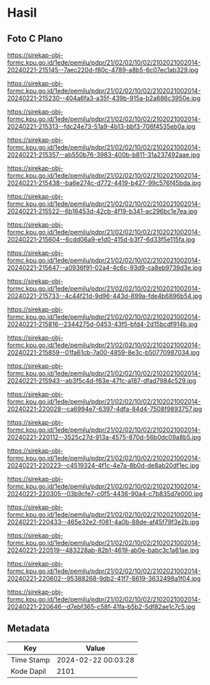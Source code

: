 # Hasil

## Foto C Plano

https://sirekap-obj-formc.kpu.go.id/1ede/pemilu/pdpr/21/02/02/10/02/2102021002014-20240221-215145--7aec220d-f80c-4789-a8b5-6c07ec1ab329.jpg

https://sirekap-obj-formc.kpu.go.id/1ede/pemilu/pdpr/21/02/02/10/02/2102021002014-20240221-215230--404a6fa3-a35f-439b-915a-b2a686c3950e.jpg

https://sirekap-obj-formc.kpu.go.id/1ede/pemilu/pdpr/21/02/02/10/02/2102021002014-20240221-215313--fdc24e73-51a9-4b13-bbf3-706f4535eb0a.jpg

https://sirekap-obj-formc.kpu.go.id/1ede/pemilu/pdpr/21/02/02/10/02/2102021002014-20240221-215357--ab550b76-3983-400b-b811-31a237492aae.jpg

https://sirekap-obj-formc.kpu.go.id/1ede/pemilu/pdpr/21/02/02/10/02/2102021002014-20240221-215438--ba6e274c-d772-4419-b427-99c576f45bda.jpg

https://sirekap-obj-formc.kpu.go.id/1ede/pemilu/pdpr/21/02/02/10/02/2102021002014-20240221-215522--6b16453d-42cb-4f19-b341-ac296bc1e7ea.jpg

https://sirekap-obj-formc.kpu.go.id/1ede/pemilu/pdpr/21/02/02/10/02/2102021002014-20240221-215604--6cdd06a9-e1d0-415d-b3f7-6d33f5e115fa.jpg

https://sirekap-obj-formc.kpu.go.id/1ede/pemilu/pdpr/21/02/02/10/02/2102021002014-20240221-215647--a0936f91-02a4-4c6c-93d9-ca8eb9739d3e.jpg

https://sirekap-obj-formc.kpu.go.id/1ede/pemilu/pdpr/21/02/02/10/02/2102021002014-20240221-215733--4c44f21d-9d96-443d-899a-fde4b6896b54.jpg

https://sirekap-obj-formc.kpu.go.id/1ede/pemilu/pdpr/21/02/02/10/02/2102021002014-20240221-215816--2344275d-0453-43f5-bfd4-2d15bcdf914b.jpg

https://sirekap-obj-formc.kpu.go.id/1ede/pemilu/pdpr/21/02/02/10/02/2102021002014-20240221-215859--01fa61cb-7a00-4859-8e3c-b50770987034.jpg

https://sirekap-obj-formc.kpu.go.id/1ede/pemilu/pdpr/21/02/02/10/02/2102021002014-20240221-215943--ab3f5c4d-f63e-47fc-a187-dfad7984c529.jpg

https://sirekap-obj-formc.kpu.go.id/1ede/pemilu/pdpr/21/02/02/10/02/2102021002014-20240221-220028--ca6994e7-6397-4dfa-84d4-7508f9893757.jpg

https://sirekap-obj-formc.kpu.go.id/1ede/pemilu/pdpr/21/02/02/10/02/2102021002014-20240221-220112--3525c27d-913a-4575-870d-56b0dc09a8b5.jpg

https://sirekap-obj-formc.kpu.go.id/1ede/pemilu/pdpr/21/02/02/10/02/2102021002014-20240221-220223--c4519324-4f1c-4e7a-8b0d-de8ab20df1ec.jpg

https://sirekap-obj-formc.kpu.go.id/1ede/pemilu/pdpr/21/02/02/10/02/2102021002014-20240221-220305--03b9cfe7-c0f5-4436-90a4-c7b835d7e000.jpg

https://sirekap-obj-formc.kpu.go.id/1ede/pemilu/pdpr/21/02/02/10/02/2102021002014-20240221-220433--465e32e2-f081-4a0b-88de-af45f79f3e2b.jpg

https://sirekap-obj-formc.kpu.go.id/1ede/pemilu/pdpr/21/02/02/10/02/2102021002014-20240221-220519--483228ab-82b1-4619-ab0e-babc3c1a61ae.jpg

https://sirekap-obj-formc.kpu.go.id/1ede/pemilu/pdpr/21/02/02/10/02/2102021002014-20240221-220602--95388268-9db2-41f7-8619-3632498a1f04.jpg

https://sirekap-obj-formc.kpu.go.id/1ede/pemilu/pdpr/21/02/02/10/02/2102021002014-20240221-220646--d7ebf365-c58f-41fa-b5b2-5df82ae1c7c5.jpg


## Metadata

| Key        | Value               |
| ---------- | ------------------- |
| Time Stamp | 2024-02-22 00:03:28 |
| Kode Dapil | 2101                |



